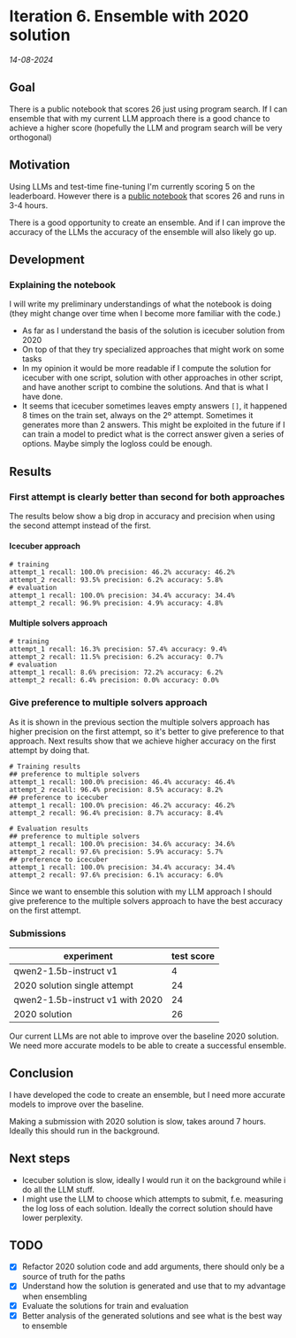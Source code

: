 # Iteration 6. Ensemble with 2020 solution

_14-08-2024_

## Goal

There is a public notebook that scores 26 just using program search. If I can ensemble that with my
current LLM approach there is a good chance to achieve a higher score (hopefully the LLM and program search will be very orthogonal)

## Motivation

Using LLMs and test-time fine-tuning I'm currently scoring 5 on the leaderboard. However there is a [public
notebook](https://www.kaggle.com/code/mehrankazeminia/3-arc24-developed-2020-winning-solutions) that scores 26 and runs in 3-4 hours.

There is a good opportunity to create an ensemble. And if I can improve the accuracy of the LLMs the accuracy
of the ensemble will also likely go up.

## Development

### Explaining the notebook

I will write my preliminary understandings of what the notebook is doing (they might change over time when I become more familiar with the code.)

- As far as I understand the basis of the solution is icecuber solution from 2020
- On top of that they try specialized approaches that might work on some tasks
- In my opinion it would be more readable if I compute the solution for icecuber with one script, solution with other approaches in other script, and have another script to combine the solutions. And that is what I have done.
- It seems that icecuber sometimes leaves empty answers `[]`, it happened 8 times on the train set, always on the 2º attempt. Sometimes it generates more than 2 answers. This might be exploited in the future if I can train a model
  to predict what is the correct answer given a series of options. Maybe simply the logloss could be enough.

## Results

### First attempt is clearly better than second for both approaches

The results below show a big drop in accuracy and precision when using the second attempt instead of the first.

#### Icecuber approach

```
# training
attempt_1 recall: 100.0% precision: 46.2% accuracy: 46.2%
attempt_2 recall: 93.5% precision: 6.2% accuracy: 5.8%
# evaluation
attempt_1 recall: 100.0% precision: 34.4% accuracy: 34.4%
attempt_2 recall: 96.9% precision: 4.9% accuracy: 4.8%
```

#### Multiple solvers approach

```
# training
attempt_1 recall: 16.3% precision: 57.4% accuracy: 9.4%
attempt_2 recall: 11.5% precision: 6.2% accuracy: 0.7%
# evaluation
attempt_1 recall: 8.6% precision: 72.2% accuracy: 6.2%
attempt_2 recall: 6.4% precision: 0.0% accuracy: 0.0%
```

### Give preference to multiple solvers approach

As it is shown in the previous section the multiple solvers approach has higher precision on the first attempt,
so it's better to give preference to that approach. Next results show that we achieve higher
accuracy on the first attempt by doing that.

```
# Training results
## preference to multiple solvers
attempt_1 recall: 100.0% precision: 46.4% accuracy: 46.4%
attempt_2 recall: 96.4% precision: 8.5% accuracy: 8.2%
## preference to icecuber
attempt_1 recall: 100.0% precision: 46.2% accuracy: 46.2%
attempt_2 recall: 96.4% precision: 8.7% accuracy: 8.4%

# Evaluation results
## preference to multiple solvers
attempt_1 recall: 100.0% precision: 34.6% accuracy: 34.6%
attempt_2 recall: 97.6% precision: 5.9% accuracy: 5.7%
## preference to icecuber
attempt_1 recall: 100.0% precision: 34.4% accuracy: 34.4%
attempt_2 recall: 97.6% precision: 6.1% accuracy: 6.0%
```

Since we want to ensemble this solution with my LLM approach I should give preference to the multiple
solvers approach to have the best accuracy on the first attempt.

### Submissions

| experiment                       | test score |
|----------------------------------|------------|
| qwen2-1.5b-instruct v1           | 4          |
| 2020 solution single attempt     | 24         |
| qwen2-1.5b-instruct v1 with 2020 | 24         |
| 2020 solution                    | 26         |

Our current LLMs are not able to improve over the baseline 2020 solution. We need more accurate models
to be able to create a successful ensemble.

## Conclusion

I have developed the code to create an ensemble, but I need more accurate models to improve over the baseline.

Making a submission with 2020 solution is slow, takes around 7 hours. Ideally this should run in the
background.

## Next steps

- Icecuber solution is slow, ideally I would run it on the background while i do all the LLM stuff.
- I might use the LLM to choose which attempts to submit, f.e. measuring the log loss of each solution. Ideally the correct solution should have lower perplexity.

## TODO

- [x] Refactor 2020 solution code and add arguments, there should only be a source of truth for the paths
- [x] Understand how the solution is generated and use that to my advantage when ensembling
- [x] Evaluate the solutions for train and evaluation
- [x] Better analysis of the generated solutions and see what is the best way to ensemble
